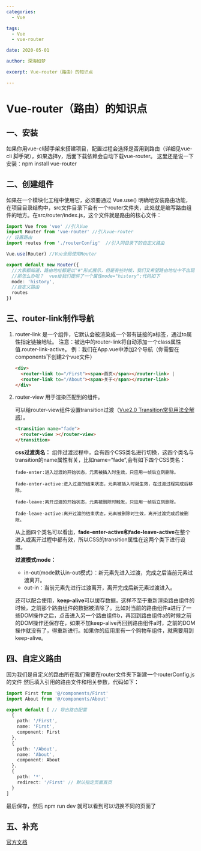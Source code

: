 ```yaml
---
categories:
  - Vue

tags:
  - Vue 
  -	vue-router

date: 2020-05-01

author: 深海如梦

excerpt: Vue-router（路由）的知识点

---
```




# Vue-router（路由）的知识点

## 一、安装

如果你用vue-cli脚手架来搭建项目，配置过程会选择是否用到路由（详细见vue-cli 脚手架），如果选择y，后面下载依赖会自动下载vue-router。
这里还是说一下安装：npm install vue-router

## 二、创建组件

如果在一个模块化工程中使用它，必须要通过 Vue.use() 明确地安装路由功能，在项目目录结构中，src文件目录下会有一个router文件夹，此处就是编写路由组件的地方。在src/router/index.js，这个文件就是路由的核心文件：

```typescript
import Vue from 'vue' //引入Vue
import Router from 'vue-router' //引入vue-router
// 设置路由
import routes from './routerConfig'  //引入同目录下的自定义路由

Vue.use(Router) //Vue全局使用Router

export default new Router({
  //大家都知道，路由地址都是以"#"形式展示，但是有些时候，我们又希望路由地址中不出现"#"，
  //那怎么办呢？  vue给我们提供了一个属性mode="history";代码如下
  mode: 'history', 
  //自定义路由
  routes
})
```

## 三、router-link制作导航

1. router-link 是一个组件，它默认会被渲染成一个带有链接的a标签，通过to属性指定链接地址。
   注意：被选中的router-link将自动添加一个class属性值.router-link-active。
   例：我们在App.vue中添加2个导航（你需要在components下创建2个vue文件）

   ```html
   <div>
     <router-link to="/First"><span>首页</span></router-link> |
     <router-link to="/About"><span>关于</span></router-link>
   </div>
   ```

2. router-view 用于渲染匹配到的组件。

   可以给router-view组件设置transition过渡（[Vue2.0 Transition常见用法全解惑](https://cn.vuejs.org/v2/guide/transitions.html)）。

   ```html
   <transition name="fade">
     <router-view ></router-view>
   </transition>
   ```

   **css过渡类名：**
   组件过渡过程中，会有四个CSS类名进行切换，这四个类名与transition的name属性有关，比如name=“fade”,会有如下四个CSS类名：

    `fade-enter:进入过渡的开始状态，元素被插入时生效，只应用一帧后立刻删除。`

    `fade-enter-active:进入过渡的结束状态，元素被插入时就生效，在过渡过程完成后移除。`

    `fade-leave:离开过渡的开始状态，元素被删除时触发，只应用一帧后立刻删除。`

    `fade-leave-active:离开过渡的结束状态，元素被删除时生效，离开过渡完成后被删除。`

   从上面四个类名可以看出，**fade-enter-active和fade-leave-active**在整个进入或离开过程中都有效，所以CSS的transition属性在这两个类下进行设置。

   **过渡模式mode：**

   - in-out(mode默认in-out模式）：新元素先进入过渡，完成之后当前元素过渡离开。
   - out-in：当前元素先进行过渡离开，离开完成后新元素过渡进入。

   还可以配合使用，**keep-alive**可以缓存数据，这样不至于重新渲染路由组件的时候，之前那个路由组件的数据被清除了。比如对当前的路由组件a进行了一些DOM操作之后，点击进入另一个路由组件b，再回到路由组件a的时候之前的DOM操作还保存在，如果不加keep-alive再回到路由组件a时，之前的DOM操作就没有了，得重新进行。如果你的应用里有一个购物车组件，就需要用到keep-alive。

## 四、自定义路由

因为我们是自定义的路由所在我们需要在router文件夹下新建一个routerConfig.js的文件
然后填入引用的路由文件和相关参数，代码如下：

```typescript
import First from '@/components/First'
import About from '@/components/About'

export default [ // 导出路由配置
  {
    path: '/First',
    name: 'First',
    component: First
  },
  {
    path: '/About',
    name: 'About',
    component: About
  },
  {
    path: '*',
    redirect: '/First' // 默认指定页面首页
  }
]
```

最后保存，然后 npm run dev 就可以看到可以切换不同的页面了

## 五、补充

[官方文档](https://router.vuejs.org/zh/api/#router-link)